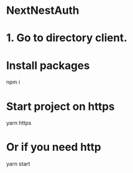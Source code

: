 # NextNestAuth

# 1. Go to directory client.
# Install packages
  npm i

# Start project on https
  yarn https
  
# Or if you need http
  yarn start
